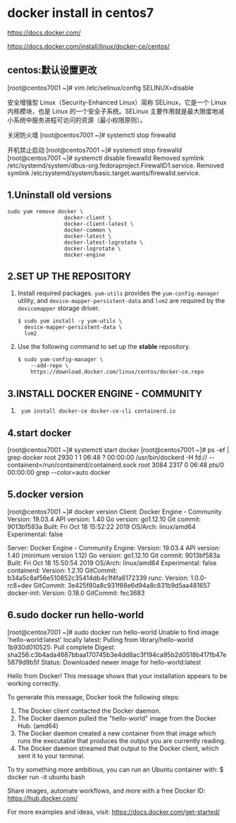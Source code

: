 # docker install in centos7

https://docs.docker.com/

https://docs.docker.com/install/linux/docker-ce/centos/



## centos:默认设置更改

[root@centos7001 ~]# vim /etc/selinux/config 
SELINUX=disable

安全增强型 Linux（Security-Enhanced Linux）简称 SELinux，它是一个 Linux 内核模块，也是 Linux 的一个安全子系统。SELinux 主要作用就是最大限度地减小系统中服务进程可访问的资源（最小权限原则）。



关闭防火墙
[root@centos7001 ~]# systemctl stop firewalld

开机禁止启动
[root@centos7001 ~]# systemctl stop firewalld
[root@centos7001 ~]# systemctl disable firewalld
Removed symlink /etc/systemd/system/dbus-org.fedoraproject.FirewallD1.service.
Removed symlink /etc/systemd/system/basic.target.wants/firewalld.service.



## 1.Uninstall old versions

```
sudo yum remove docker \
                  docker-client \
                  docker-client-latest \
                  docker-common \
                  docker-latest \
                  docker-latest-logrotate \
                  docker-logrotate \
                  docker-engine
```





## 2.SET UP THE REPOSITORY

1. Install required packages. `yum-utils` provides the `yum-config-manager` utility, and `device-mapper-persistent-data` and `lvm2` are required by the `devicemapper` storage driver.

   ```
   $ sudo yum install -y yum-utils \
     device-mapper-persistent-data \
     lvm2
   ```

2. Use the following command to set up the **stable** repository.

   ```
   $ sudo yum-config-manager \
       --add-repo \
       https://download.docker.com/linux/centos/docker-ce.repo
   ```



## 3.INSTALL DOCKER ENGINE - COMMUNITY

1. ```
    yum install docker-ce docker-ce-cli containerd.io
   ```



## 4.start docker

[root@centos7001 ~]# systemctl start docker
[root@centos7001 ~]# ps -ef | grep docker
root       2930      1  1 06:48 ?        00:00:00 /usr/bin/dockerd -H fd:// --containerd=/run/containerd/containerd.sock
root       3084   2317  0 06:48 pts/0    00:00:00 grep --color=auto docker



## 5.docker version

[root@centos7001 ~]# docker version
Client: Docker Engine - Community
 Version:           19.03.4
 API version:       1.40
 Go version:        go1.12.10
 Git commit:        9013bf583a
 Built:             Fri Oct 18 15:52:22 2019
 OS/Arch:           linux/amd64
 Experimental:      false

Server: Docker Engine - Community
 Engine:
  Version:          19.03.4
  API version:      1.40 (minimum version 1.12)
  Go version:       go1.12.10
  Git commit:       9013bf583a
  Built:            Fri Oct 18 15:50:54 2019
  OS/Arch:          linux/amd64
  Experimental:     false
 containerd:
  Version:          1.2.10
  GitCommit:        b34a5c8af56e510852c35414db4c1f4fa6172339
 runc:
  Version:          1.0.0-rc8+dev
  GitCommit:        3e425f80a8c931f88e6d94a8c831b9d5aa481657
 docker-init:
  Version:          0.18.0
  GitCommit:        fec3683



## 6.sudo docker run hello-world

[root@centos7001 ~]# sudo docker run hello-world
Unable to find image 'hello-world:latest' locally
latest: Pulling from library/hello-world
1b930d010525: Pull complete 
Digest: sha256:c3b4ada4687bbaa170745b3e4dd8ac3f194ca95b2d0518b417fb47e5879d9b5f
Status: Downloaded newer image for hello-world:latest

Hello from Docker!
This message shows that your installation appears to be working correctly.

To generate this message, Docker took the following steps:
 1. The Docker client contacted the Docker daemon.
 2. The Docker daemon pulled the "hello-world" image from the Docker Hub.
    (amd64)
 3. The Docker daemon created a new container from that image which runs the
    executable that produces the output you are currently reading.
 4. The Docker daemon streamed that output to the Docker client, which sent it
    to your terminal.

To try something more ambitious, you can run an Ubuntu container with:
 $ docker run -it ubuntu bash

Share images, automate workflows, and more with a free Docker ID:
 https://hub.docker.com/

For more examples and ideas, visit:
 https://docs.docker.com/get-started/